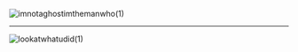 ![imnotaghostimthemanwho(1)](https://user-images.githubusercontent.com/65482473/145182543-51310f42-4e9f-4da1-8265-dcfed689e133.gif)
<hr>

![lookatwhatudid(1)](https://user-images.githubusercontent.com/65482473/145571417-44be4661-add9-474f-9e02-f9f7d0694bf6.gif)
